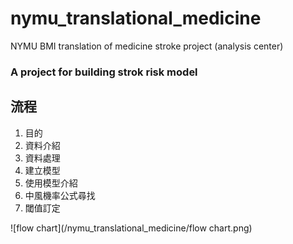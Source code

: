 # nymu_translational_medicine
NYMU BMI translation of medicine stroke project (analysis center)

### A project for building strok risk model

流程
----------------------------------------------
1.  目的 
2.	資料介紹
3.	資料處理
4.	建立模型
5.	使用模型介紹 
6.	中風機率公式尋找 
7.	閾值訂定 

![flow chart](/nymu_translational_medicine/flow chart.png)
